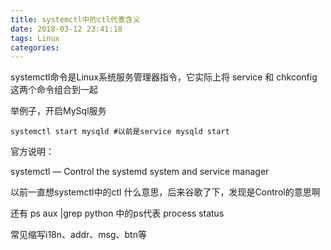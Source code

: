 ```yaml
---
title: systemctl中的ctl代表含义
date: 2018-03-12 23:41:18
tags: Linux
categories: 
---
```


systemctl命令是Linux系统服务管理器指令，它实际上将 service 和 chkconfig 这两个命令组合到一起

举例子，开启MySql服务

```
systemctl start mysqld #以前是service mysqld start
```

官方说明：

systemctl — Control the systemd system and service manager

以前一直想systemctl中的ctl 什么意思，后来谷歌了下，发现是Control的意思啊

还有 ps aux |grep python 中的ps代表 process status

常见缩写i18n、addr、msg、btn等

